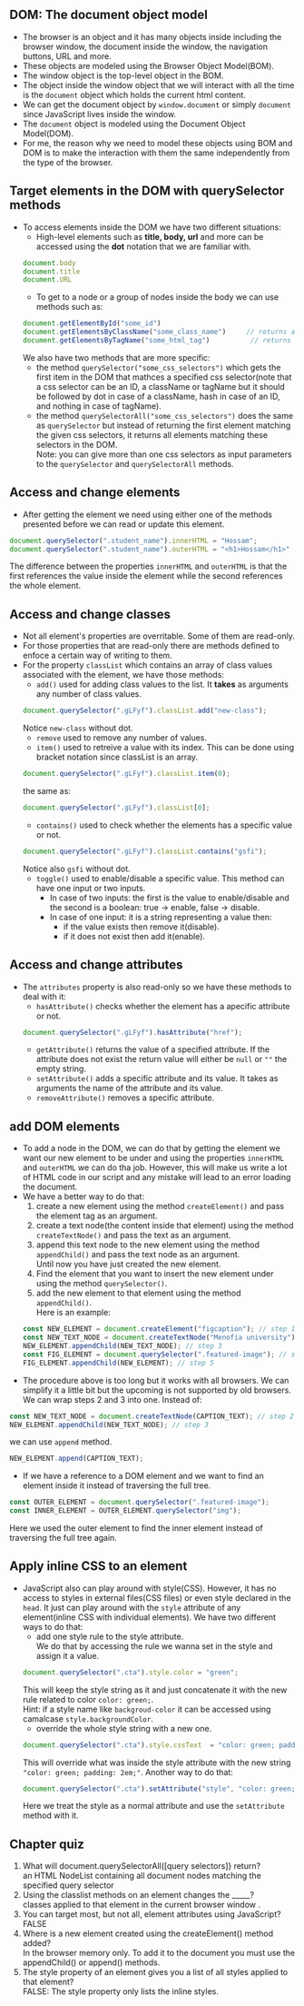 ## DOM: The document object model
* The browser is an object and it has many objects inside including the browser window, the document inside the window, the navigation buttons, URL and more.
* These objects are modeled using the Browser Object Model(BOM).
* The window object is the top-level object in the BOM.
* The object inside the window object that we will interact with all the time is the ` document ` object which holds the current html content.
* We can get the document object by ` window.document ` or simply ` document ` since JavaScript lives inside the window.
* The ` document ` object is modeled using the Document Object Model(DOM).
* For me, the reason why we need to model these objects using BOM and DOM is to make the interaction with them the same independently from the type of the browser.

## Target elements in the DOM with querySelector methods
* To access elements inside the DOM we have two different situations:
  * High-level elements such as **title, body, url** and more can be accessed using the **dot** notation that we are familiar with.
  ```js
  document.body
  document.title
  document.URL
  ```
  * To get to a node or a group of nodes inside the body we can use methods such as:
  ```js
  document.getElementById("some_id")
  document.getElementsByClassName("some_class_name")     // returns a NodeList object
  document.getElementsByTagName("some_html_tag")	      // returns a NodeList object
  ```
  We also have two methods that are more specific:
    * the method ` querySelector("some_css_selectors") ` which gets the first item in the DOM that mathces a specified css selector(note that a css selector can be an ID, a className or tagName but it should be followed by dot in case of a className, hash in case of an ID, and nothing in case of tagName).
    * the method ` querySelectorAll("some_css_selectors") ` does the same as ` querySelector ` but instead of returning the first element matching the given css selectors, it returns all elements matching these selectors in the DOM.  
    Note: you can give more than one css selectors as input parameters to the ` querySelector ` and ` querySelectorAll ` methods.

## Access and change elements
* After getting the element we need using either one of the methods presented before we can read or update this element.
```js
document.querySelector(".student_name").innerHTML = "Hossam";
document.querySelector(".student_name").outerHTML = "<h1>Hossam</h1>"
```
The difference between the properties ` innerHTML ` and ` outerHTML ` is that the first references the value inside the element while the second references the whole element.

## Access and change classes
* Not all element's properties are overritable. Some of them are read-only.
* For those properties that are read-only there are methods defined to enfoce a certain way of writing to them.
* For the property ` classList ` which contains an array of class values associated with the element, we have those methods:
    * ` add() ` used for adding class values to the list. It **takes** as arguments any number of class values.
    ```js
    document.querySelector(".gLFyf").classList.add("new-class");
    ```
    Notice ` new-class ` without dot.
    * ` remove ` used to remove any number of values.
    * ` item() ` used to retreive a value with its index. This can be done using bracket notation since classList is an array.
    ```js
    document.querySelector(".gLFyf").classList.item(0);
    ```
    the same as:
    ```js
    document.querySelector(".gLFyf").classList[0];
    ```
    * ` contains() ` used to check whether the elements has a specific value or not.
    ```js
    document.querySelector(".gLFyf").classList.contains("gsfi");
    ```
    Notice also ` gsfi ` without dot.
    * ` toggle() ` used to enable/disable a specific value. This method can have one input or two inputs. 
        * In case of two inputs: the first is the value to enable/disable and the second is a boolean: true -> enable, false -> disable. 
        * In case of one input: it is a string representing a value then:
            * if the value exists then remove it(disable).
            * if it does not exist then add it(enable).

## Access and change attributes
* The ` attributes ` property is also read-only so we have these methods to deal with it:
    * ` hasAttribute() ` checks whether the element has a apecific attribute or not.
    ```js
    document.querySelector(".gLFyf").hasAttribute("href");
    ```
    * ` getAttribute() ` returns the value of a specified attribute. If the attribute does not exist the return value will either be ` null ` or ` "" ` the empty string.
    * ` setAttribute() ` adds a specific attribute and its value. It takes as arguments the name of the attribute and its value.
    * ` removeAttribute() ` removes a specific attribute.

## add DOM elements
* To add a node in the DOM, we can do that by getting the element we want our new element to be under and using the properties ` innerHTML ` and ` outerHTML ` we can do tha job. However, this will make us write a lot of HTML code in our script and any mistake will lead to an error loading the document.
* We have a better way to do that:
    1. create a new element using the method ` createElement() ` and pass the element tag as an argument.
    2. create a text node(the content inside that element) using the method ` createTextNode() ` and pass the text as an argument.
    3. append this text node to the new element using the method ` appendChild() ` and pass the text node as an argument.  
Until now you have just created the new element.
    4. Find the element that you want to insert the new element under using the method ` querySelector() `.
    5. add the new element to that element using the method ` appendChild() `.  
    Here is an example:
    ```js
    const NEW_ELEMENT = document.createElement("figcaption"); // step 1
    const NEW_TEXT_NODE = document.createTextNode("Menofia university"); // step 2
    NEW_ELEMENT.appendChild(NEW_TEXT_NODE); // step 3
    const FIG_ELEMENT = document.querySelector(".featured-image"); // step 4
    FIG_ELEMENT.appendChild(NEW_ELEMENT); // step 5
    ```
* The procedure above is too long but it works with all browsers. We can simplify it a little bit but the upcoming is not supported by old browsers.  
We can wrap steps 2 and 3 into one. Instead of:
```js
const NEW_TEXT_NODE = document.createTextNode(CAPTION_TEXT); // step 2
NEW_ELEMENT.appendChild(NEW_TEXT_NODE); // step 3
```
we can use ` append ` method.
```js
NEW_ELEMENT.append(CAPTION_TEXT);
```
* If we have a reference to a DOM element and we want to find an element inside it instead of traversing the full tree.
```js
const OUTER_ELEMENT = document.querySelector(".featured-image");
const INNER_ELEMENT = OUTER_ELEMENT.querySelector("img");
```
Here we used the outer element to find the inner element instead of traversing the full tree again.

## Apply inline CSS to an element
* JavaScript also can play around with style(CSS). However, it has no access to styles in external files(CSS files) or even style declared in the ` head `. It just can play around with the ` style ` attribute of any element(inline CSS with individual elements). We have two different ways to do that:
  * add one style rule to the style attribute.  
  We do that by accessing the rule we wanna set in the style and assign it a value.
  ```js
  document.querySelector(".cta").style.color = "green";
  ```
  This will keep the style string as it and just concatenate it with the new rule related to color ` color: green; `.  
  Hint: if a style name like ` backgroud-color ` it can be accessed using camalcase ` style.backgroundColor `.
    * override the whole style string with a new one.  
    ```js
    document.querySelector(".cta").style.cssText  = "color: green; padding: 2em;";
    ```
    This will override what was inside the style attribute with the new string ` "color: green; padding: 2em;" `.
    Another way to do that:
    ```js
    document.querySelector(".cta").setAttribute("style", "color: green; padding: 2em;");
    ```
    Here we treat the style as a normal attribute and use the ` setAttribute ` method with it.

## Chapter quiz
1. What will document.querySelectorAll([query selectors]} return?  
an HTML NodeList containing all document nodes matching the specified query selector
2. Using the classlist methods on an element changes the _____?  
classes applied to that element in the current browser window .
3. You can target most, but not all, element attributes using JavaScript?  
FALSE
4. Where is a new element created using the createElement() method added?  
In the browser memory only. To add it to the document you must use the appendChild() or append() methods.
5. The style property of an element gives you a list of all styles applied to that element?  
FALSE: The style property only lists the inline styles.

